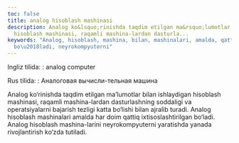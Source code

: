 ```yaml
---
toc: false
title: analog hisoblash mashinasi
description: Analog ko&lsquo;rinishda taqdim etilgan ma&rsquo;lumotlar bilan ishlaydigan
  hisoblash mashinasi, raqamli mashina-lardan dasturla...
keywords: "Analog, hisoblash, mashina, bilan, mashinalari, amalda, qattiq, ixtisoslashtirilgan,
  bo\u2018ladi, neyrokompyuterni"
---
```


Ingliz tilida:
:   analog computer

Rus tilida:
:   Аналоговая вычисли-тельная машина

Analog ko‘rinishda taqdim etilgan ma’lumotlar bilan ishlaydigan hisoblash mashinasi, raqamli mashina-lardan dasturlashning soddaligi va operatsiyalarni bajarish tezligi katta bo‘lishi bilan ajralib turadi. Analog hisoblash mashinalari amalda har doim qattiq ixtisoslashtirilgan bo‘ladi. Analog hisoblash mashina-larini neyrokompyuterni yaratishda yanada rivojlantirish ko‘zda tutiladi.